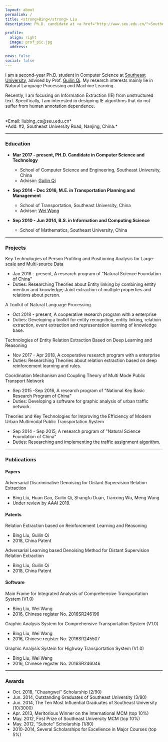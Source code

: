 ```yaml
---
layout: about
permalink: /
title: <strong>Bing</strong> Liu
description: Ph.D. candidate at <a href="http://www.seu.edu.cn/">Southeast University</a>, Nanjing, China.

profile:
  align: right
  image: prof_pic.jpg
  address: 

news: false
social: false
---
```


I am a second-year Ph.D. student in Computer Science at [Southeast University](http://www.seu.edu.cn/), advised by Prof. [Guilin Qi](http://cse.seu.edu.cn/PersonalPage/qgl/index.htm).
My research interests mainly lie in Natural Language Processing and Machine Learning.

Recently, I am focusing on Information Extraction (IE) from unstructured text. Specifically, I am interested in designing IE algorithms that do not suffer from human annotation dependence.

<br>
*Email: liubing_cs@seu.edu.cn* <br>
<!-- *Dep: School of Computer Science and Engineering, Southeast University.* <br> -->
*Add: #2, Southeast University Road, Nanjing, China.*

---

### <span id="education">Education</span>

* **Mar 2017 - present, PH.D. Candidate in Computer Science and Technology**
  * School of Computer Science and Engineering, Southeast University, China
  * Advisor: [Guilin Qi](http://cse.seu.edu.cn/PersonalPage/qgl/index.htm)

* **Sep 2014 - Dec 2016, M.E. in Transportation Planning and Management**
  * School of Transportation, Southeast University, China
  * Advisor: [Wei Wang](http://tc.seu.edu.cn/2011/0818/c857a11085/page.htm)

* **Sep 2010 - Jun 2014, B.S. in Information and Computing Science**
  * School of Mathematics, Southeast University, China

---

### <span id="projects">Projects</span>
Key Technologies of Person Profiling and Positioning Analysis for Large-scale and Multi-source Data
* Jan 2018 - present, A research program of "Natural Science Foundation of China"
* Duties: Researching Theories about Entity linking by combining entity mention and knowledge; Joint extraction of multiple properties and relations about person.

A Toolkit of Natural Language Processing
* Oct 2018 - present, A cooperative research program with a enterprise
* Duties: Developing a toolkit for entity recognition, entity linking, relatioin extraction, event extraction and representation learning of knowledge base.

Technologies of Entity Relation Extraction Based on Deep Learning and Reasoning
* Nov 2017 - Apr 2018, A cooperative research program with a enterprise
* Duties: Researching Theories about relation extraction based on deep reinforcement learning and rules.

Coordination Mechanism and Coupling Theory of Multi Mode Public Transport Network
* Sep 2015 -Sep 2016, A research program of "National Key Basic Research Program of China"
* Duties: Developing a software for graphic analysis of urban traffic network.

Theories and Key Technologies for Improving the Efficiency of Modern Urban Multimodal Public Transportation System
* Sep 2014 - Sep 2015, A research program of "Natural Science Foundation of China"
* Duties: Researching and implementing the traffic assignment algorithm.

---
### <span id="publications">Publications</span>
#### **Papers**
Adversarial Discriminative Denoising for Distant Supervision Relation Extraction
* Bing Liu, Huan Gao, Guilin Qi, Shangfu Duan, Tianxing Wu, Meng Wang
* Under review by AAAI 2019.

#### **Patents**
Relation Extraction based on Reinforcement Learning and Reasoning
* Bing Liu, Guilin Qi
* 2018, China Patent

Adversarial Learning based Denoising Method for Distant Supervision Relation Extraction
* Bing Liu, Guilin Qi
* 2018, China Patent

#### **Software**
Main Frame for Integrated Analysis of Comprehensive Transportation System (V1.0)
* Bing Liu, Wei Wang
* 2016, Chinese register No. 2016SR246196

Graphic Analysis System for Comprehensive Transportation System (V1.0)
* Bing Liu, Wei Wang
* 2016, Chinese register No. 2016SR245507

Graphic Analysis System for Highway Transportation System (V1.0)
* Bing Liu, Wei Wang
* 2016, Chinese register No. 2016SR246046

---
### <span id="awards">Awards</span>
* Oct. 2018, "Chuangwei" Scholarship (2/90)
* Jun. 2014, Outstanding Graduates of Southeast University (3/80)
* Jun. 2014, The Ten Most Influential Graduates of Southeast University (10/3000)
* Apr. 2013, Meritorious Winner on the International MCM (top 10%)
* May. 2012, First Prize of Southeast University MCM (top 10%)
* May. 2012, "Subote" Scholarship (1/80)
* 2010-2014, Several Scholarships for Excellence in Major Courses (top 5%)

